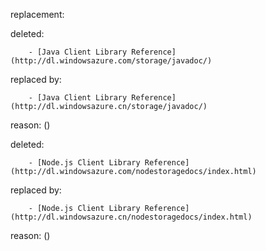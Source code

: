 replacement:

deleted:

		- [Java Client Library Reference](http://dl.windowsazure.com/storage/javadoc/)

replaced by:

		- [Java Client Library Reference](http://dl.windowsazure.cn/storage/javadoc/)

reason: ()

deleted:

		- [Node.js Client Library Reference](http://dl.windowsazure.com/nodestoragedocs/index.html)

replaced by:

		- [Node.js Client Library Reference](http://dl.windowsazure.cn/nodestoragedocs/index.html)

reason: ()

